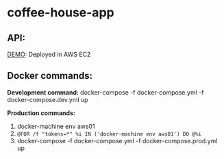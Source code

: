 # coffee-house-app

## API:

[DEMO](http://100.24.46.157:4000/): Deployed in AWS EC2

## Docker commands:

**Development command:**
docker-compose -f docker-compose.yml -f docker-compose.dev.yml up

**Production commands:**

1. docker-machine env aws01
2. `@FOR /f "tokens=*" %i IN ('docker-machine env aws01') DO @%i`
3. docker-compose -f docker-compose.yml -f docker-compose.prod.yml up
